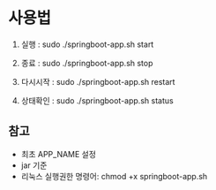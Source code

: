 # 사용법

1. 실행
: sudo ./springboot-app.sh start

2. 종료
: sudo ./springboot-app.sh stop

3. 다시시작
: sudo ./springboot-app.sh restart

4. 상태확인
: sudo ./springboot-app.sh status


## 참고
- 최초 APP_NAME 설정
- jar 기준
- 리눅스 실행권한 명령어: chmod +x springboot-app.sh
